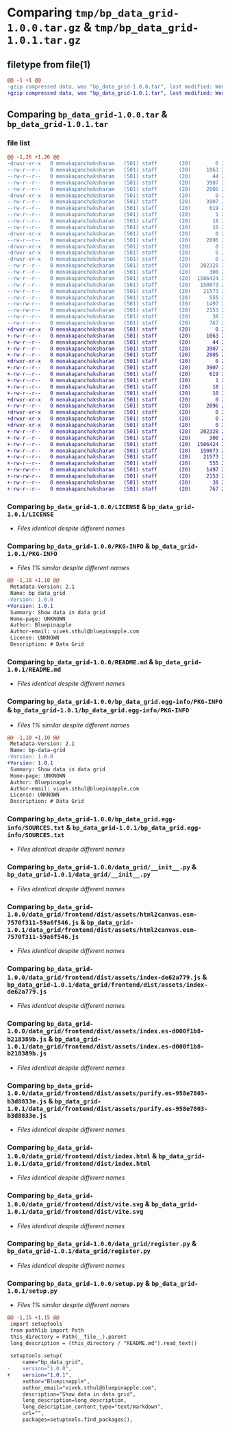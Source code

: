 # Comparing `tmp/bp_data_grid-1.0.0.tar.gz` & `tmp/bp_data_grid-1.0.1.tar.gz`

## filetype from file(1)

```diff
@@ -1 +1 @@
-gzip compressed data, was "bp_data_grid-1.0.0.tar", last modified: Wed May  3 12:57:20 2023, max compression
+gzip compressed data, was "bp_data_grid-1.0.1.tar", last modified: Wed May 10 09:27:06 2023, max compression
```

## Comparing `bp_data_grid-1.0.0.tar` & `bp_data_grid-1.0.1.tar`

### file list

```diff
@@ -1,26 +1,26 @@
-drwxr-xr-x   0 menakapanchaksharam   (501) staff       (20)        0 2023-05-03 12:57:20.711582 bp_data_grid-1.0.0/
--rw-r--r--   0 menakapanchaksharam   (501) staff       (20)     1063 2023-04-10 18:26:13.000000 bp_data_grid-1.0.0/LICENSE
--rw-r--r--   0 menakapanchaksharam   (501) staff       (20)       44 2023-04-10 18:26:13.000000 bp_data_grid-1.0.0/MANIFEST.in
--rw-r--r--   0 menakapanchaksharam   (501) staff       (20)     3907 2023-05-03 12:57:20.711248 bp_data_grid-1.0.0/PKG-INFO
--rw-r--r--   0 menakapanchaksharam   (501) staff       (20)     2805 2023-05-03 12:51:36.000000 bp_data_grid-1.0.0/README.md
-drwxr-xr-x   0 menakapanchaksharam   (501) staff       (20)        0 2023-05-03 12:57:20.697098 bp_data_grid-1.0.0/bp_data_grid.egg-info/
--rw-r--r--   0 menakapanchaksharam   (501) staff       (20)     3907 2023-05-03 12:57:20.000000 bp_data_grid-1.0.0/bp_data_grid.egg-info/PKG-INFO
--rw-r--r--   0 menakapanchaksharam   (501) staff       (20)      619 2023-05-03 12:57:20.000000 bp_data_grid-1.0.0/bp_data_grid.egg-info/SOURCES.txt
--rw-r--r--   0 menakapanchaksharam   (501) staff       (20)        1 2023-05-03 12:57:20.000000 bp_data_grid-1.0.0/bp_data_grid.egg-info/dependency_links.txt
--rw-r--r--   0 menakapanchaksharam   (501) staff       (20)       18 2023-05-03 12:57:20.000000 bp_data_grid-1.0.0/bp_data_grid.egg-info/requires.txt
--rw-r--r--   0 menakapanchaksharam   (501) staff       (20)       10 2023-05-03 12:57:20.000000 bp_data_grid-1.0.0/bp_data_grid.egg-info/top_level.txt
-drwxr-xr-x   0 menakapanchaksharam   (501) staff       (20)        0 2023-05-03 12:57:20.698314 bp_data_grid-1.0.0/data_grid/
--rw-r--r--   0 menakapanchaksharam   (501) staff       (20)     2096 2023-04-24 06:27:21.000000 bp_data_grid-1.0.0/data_grid/__init__.py
-drwxr-xr-x   0 menakapanchaksharam   (501) staff       (20)        0 2023-05-03 12:57:20.692584 bp_data_grid-1.0.0/data_grid/frontend/
-drwxr-xr-x   0 menakapanchaksharam   (501) staff       (20)        0 2023-05-03 12:57:20.699730 bp_data_grid-1.0.0/data_grid/frontend/dist/
-drwxr-xr-x   0 menakapanchaksharam   (501) staff       (20)        0 2023-05-03 12:57:20.710128 bp_data_grid-1.0.0/data_grid/frontend/dist/assets/
--rw-r--r--   0 menakapanchaksharam   (501) staff       (20)   202328 2023-04-24 08:57:11.000000 bp_data_grid-1.0.0/data_grid/frontend/dist/assets/html2canvas.esm-7570f311-59a6f546.js
--rw-r--r--   0 menakapanchaksharam   (501) staff       (20)      300 2023-04-24 08:57:11.000000 bp_data_grid-1.0.0/data_grid/frontend/dist/assets/index-d081bea5.css
--rw-r--r--   0 menakapanchaksharam   (501) staff       (20)  1506424 2023-04-24 08:57:11.000000 bp_data_grid-1.0.0/data_grid/frontend/dist/assets/index-de62a779.js
--rw-r--r--   0 menakapanchaksharam   (501) staff       (20)   150073 2023-04-24 08:57:11.000000 bp_data_grid-1.0.0/data_grid/frontend/dist/assets/index.es-d000f1b8-b218389b.js
--rw-r--r--   0 menakapanchaksharam   (501) staff       (20)    21573 2023-04-24 08:57:11.000000 bp_data_grid-1.0.0/data_grid/frontend/dist/assets/purify.es-958e7803-b3d8833e.js
--rw-r--r--   0 menakapanchaksharam   (501) staff       (20)      555 2023-04-24 08:58:17.000000 bp_data_grid-1.0.0/data_grid/frontend/dist/index.html
--rw-rw-r--   0 menakapanchaksharam   (501) staff       (20)     1497 2023-04-24 08:57:11.000000 bp_data_grid-1.0.0/data_grid/frontend/dist/vite.svg
--rw-rw-r--   0 menakapanchaksharam   (501) staff       (20)     2153 2023-04-10 09:19:07.000000 bp_data_grid-1.0.0/data_grid/register.py
--rw-r--r--   0 menakapanchaksharam   (501) staff       (20)       38 2023-05-03 12:57:20.711729 bp_data_grid-1.0.0/setup.cfg
--rw-r--r--   0 menakapanchaksharam   (501) staff       (20)      767 2023-05-03 12:56:59.000000 bp_data_grid-1.0.0/setup.py
+drwxr-xr-x   0 menakapanchaksharam   (501) staff       (20)        0 2023-05-10 09:27:06.313239 bp_data_grid-1.0.1/
+-rw-r--r--   0 menakapanchaksharam   (501) staff       (20)     1063 2023-04-10 18:26:13.000000 bp_data_grid-1.0.1/LICENSE
+-rw-r--r--   0 menakapanchaksharam   (501) staff       (20)       44 2023-04-10 18:26:13.000000 bp_data_grid-1.0.1/MANIFEST.in
+-rw-r--r--   0 menakapanchaksharam   (501) staff       (20)     3907 2023-05-10 09:27:06.312937 bp_data_grid-1.0.1/PKG-INFO
+-rw-r--r--   0 menakapanchaksharam   (501) staff       (20)     2805 2023-05-03 12:51:36.000000 bp_data_grid-1.0.1/README.md
+drwxr-xr-x   0 menakapanchaksharam   (501) staff       (20)        0 2023-05-10 09:27:06.305243 bp_data_grid-1.0.1/bp_data_grid.egg-info/
+-rw-r--r--   0 menakapanchaksharam   (501) staff       (20)     3907 2023-05-10 09:27:06.000000 bp_data_grid-1.0.1/bp_data_grid.egg-info/PKG-INFO
+-rw-r--r--   0 menakapanchaksharam   (501) staff       (20)      619 2023-05-10 09:27:06.000000 bp_data_grid-1.0.1/bp_data_grid.egg-info/SOURCES.txt
+-rw-r--r--   0 menakapanchaksharam   (501) staff       (20)        1 2023-05-10 09:27:06.000000 bp_data_grid-1.0.1/bp_data_grid.egg-info/dependency_links.txt
+-rw-r--r--   0 menakapanchaksharam   (501) staff       (20)       18 2023-05-10 09:27:06.000000 bp_data_grid-1.0.1/bp_data_grid.egg-info/requires.txt
+-rw-r--r--   0 menakapanchaksharam   (501) staff       (20)       10 2023-05-10 09:27:06.000000 bp_data_grid-1.0.1/bp_data_grid.egg-info/top_level.txt
+drwxr-xr-x   0 menakapanchaksharam   (501) staff       (20)        0 2023-05-10 09:27:06.306174 bp_data_grid-1.0.1/data_grid/
+-rw-r--r--   0 menakapanchaksharam   (501) staff       (20)     2096 2023-04-24 06:27:21.000000 bp_data_grid-1.0.1/data_grid/__init__.py
+drwxr-xr-x   0 menakapanchaksharam   (501) staff       (20)        0 2023-05-10 09:27:06.300290 bp_data_grid-1.0.1/data_grid/frontend/
+drwxr-xr-x   0 menakapanchaksharam   (501) staff       (20)        0 2023-05-10 09:27:06.307108 bp_data_grid-1.0.1/data_grid/frontend/dist/
+drwxr-xr-x   0 menakapanchaksharam   (501) staff       (20)        0 2023-05-10 09:27:06.312325 bp_data_grid-1.0.1/data_grid/frontend/dist/assets/
+-rw-r--r--   0 menakapanchaksharam   (501) staff       (20)   202328 2023-05-10 09:25:25.000000 bp_data_grid-1.0.1/data_grid/frontend/dist/assets/html2canvas.esm-7570f311-59a6f546.js
+-rw-r--r--   0 menakapanchaksharam   (501) staff       (20)      300 2023-05-10 09:25:25.000000 bp_data_grid-1.0.1/data_grid/frontend/dist/assets/index-d081bea5.css
+-rw-r--r--   0 menakapanchaksharam   (501) staff       (20)  1506424 2023-05-10 09:25:25.000000 bp_data_grid-1.0.1/data_grid/frontend/dist/assets/index-de62a779.js
+-rw-r--r--   0 menakapanchaksharam   (501) staff       (20)   150073 2023-05-10 09:25:25.000000 bp_data_grid-1.0.1/data_grid/frontend/dist/assets/index.es-d000f1b8-b218389b.js
+-rw-r--r--   0 menakapanchaksharam   (501) staff       (20)    21573 2023-05-10 09:25:25.000000 bp_data_grid-1.0.1/data_grid/frontend/dist/assets/purify.es-958e7803-b3d8833e.js
+-rw-r--r--   0 menakapanchaksharam   (501) staff       (20)      555 2023-05-10 09:25:43.000000 bp_data_grid-1.0.1/data_grid/frontend/dist/index.html
+-rw-rw-r--   0 menakapanchaksharam   (501) staff       (20)     1497 2023-05-10 09:25:24.000000 bp_data_grid-1.0.1/data_grid/frontend/dist/vite.svg
+-rw-rw-r--   0 menakapanchaksharam   (501) staff       (20)     2153 2023-04-10 09:19:07.000000 bp_data_grid-1.0.1/data_grid/register.py
+-rw-r--r--   0 menakapanchaksharam   (501) staff       (20)       38 2023-05-10 09:27:06.313340 bp_data_grid-1.0.1/setup.cfg
+-rw-r--r--   0 menakapanchaksharam   (501) staff       (20)      767 2023-05-10 09:27:01.000000 bp_data_grid-1.0.1/setup.py
```

### Comparing `bp_data_grid-1.0.0/LICENSE` & `bp_data_grid-1.0.1/LICENSE`

 * *Files identical despite different names*

### Comparing `bp_data_grid-1.0.0/PKG-INFO` & `bp_data_grid-1.0.1/PKG-INFO`

 * *Files 1% similar despite different names*

```diff
@@ -1,10 +1,10 @@
 Metadata-Version: 2.1
 Name: bp_data_grid
-Version: 1.0.0
+Version: 1.0.1
 Summary: Show data in data grid
 Home-page: UNKNOWN
 Author: Bluepinapple
 Author-email: vivek.sthul@bluepinapple.com
 License: UNKNOWN
 Description: # Data Grid
```

### Comparing `bp_data_grid-1.0.0/README.md` & `bp_data_grid-1.0.1/README.md`

 * *Files identical despite different names*

### Comparing `bp_data_grid-1.0.0/bp_data_grid.egg-info/PKG-INFO` & `bp_data_grid-1.0.1/bp_data_grid.egg-info/PKG-INFO`

 * *Files 1% similar despite different names*

```diff
@@ -1,10 +1,10 @@
 Metadata-Version: 2.1
 Name: bp-data-grid
-Version: 1.0.0
+Version: 1.0.1
 Summary: Show data in data grid
 Home-page: UNKNOWN
 Author: Bluepinapple
 Author-email: vivek.sthul@bluepinapple.com
 License: UNKNOWN
 Description: # Data Grid
```

### Comparing `bp_data_grid-1.0.0/bp_data_grid.egg-info/SOURCES.txt` & `bp_data_grid-1.0.1/bp_data_grid.egg-info/SOURCES.txt`

 * *Files identical despite different names*

### Comparing `bp_data_grid-1.0.0/data_grid/__init__.py` & `bp_data_grid-1.0.1/data_grid/__init__.py`

 * *Files identical despite different names*

### Comparing `bp_data_grid-1.0.0/data_grid/frontend/dist/assets/html2canvas.esm-7570f311-59a6f546.js` & `bp_data_grid-1.0.1/data_grid/frontend/dist/assets/html2canvas.esm-7570f311-59a6f546.js`

 * *Files identical despite different names*

### Comparing `bp_data_grid-1.0.0/data_grid/frontend/dist/assets/index-de62a779.js` & `bp_data_grid-1.0.1/data_grid/frontend/dist/assets/index-de62a779.js`

 * *Files identical despite different names*

### Comparing `bp_data_grid-1.0.0/data_grid/frontend/dist/assets/index.es-d000f1b8-b218389b.js` & `bp_data_grid-1.0.1/data_grid/frontend/dist/assets/index.es-d000f1b8-b218389b.js`

 * *Files identical despite different names*

### Comparing `bp_data_grid-1.0.0/data_grid/frontend/dist/assets/purify.es-958e7803-b3d8833e.js` & `bp_data_grid-1.0.1/data_grid/frontend/dist/assets/purify.es-958e7803-b3d8833e.js`

 * *Files identical despite different names*

### Comparing `bp_data_grid-1.0.0/data_grid/frontend/dist/index.html` & `bp_data_grid-1.0.1/data_grid/frontend/dist/index.html`

 * *Files identical despite different names*

### Comparing `bp_data_grid-1.0.0/data_grid/frontend/dist/vite.svg` & `bp_data_grid-1.0.1/data_grid/frontend/dist/vite.svg`

 * *Files identical despite different names*

### Comparing `bp_data_grid-1.0.0/data_grid/register.py` & `bp_data_grid-1.0.1/data_grid/register.py`

 * *Files identical despite different names*

### Comparing `bp_data_grid-1.0.0/setup.py` & `bp_data_grid-1.0.1/setup.py`

 * *Files 1% similar despite different names*

```diff
@@ -1,15 +1,15 @@
 import setuptools
 from pathlib import Path
 this_directory = Path(__file__).parent
 long_description = (this_directory / "README.md").read_text()
 
 setuptools.setup(
     name="bp_data_grid",
-    version="1.0.0",
+    version="1.0.1",
     author="Bluepinapple",
     author_email="vivek.sthul@bluepinapple.com",
     description="Show data in data grid",
     long_description=long_description,
     long_description_content_type="text/markdown",
     url="",
     packages=setuptools.find_packages(),
```

